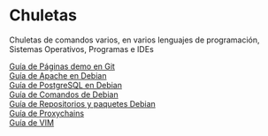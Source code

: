 # Chuletas
Chuletas de comandos varios, en varios lenguajes de programación, Sistemas Operativos, Programas e IDEs

<a href="https://github.com/engelpain/Chuletas/blob/master/PaginaGit.txt">Guía de Páginas demo en Git</a> <br>
<a href="https://github.com/engelpain/Chuletas/blob/master/apache.txt">Guía de Apache en Debian</a> <br>
<a href="https://github.com/engelpain/Chuletas/blob/master/postgres.txt">Guía de PostgreSQL en Debian</a> <br>
<a href="https://github.com/engelpain/Chuletas/blob/master/ComandosDebian.txt">Guía de Comandos de Debian</a> <br>
<a href="https://github.com/engelpain/Chuletas/blob/master/PaquetesDebian.txt">Guía de Repositorios y paquetes Debian</a> <br>
<a href="https://github.com/engelpain/Chuletas/blob/master/proxychains.txt">Guía de Proxychains</a> <br>
<a href="https://github.com/engelpain/Chuletas/blob/master/Vim.txt">Guía de VIM</a>


